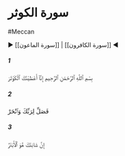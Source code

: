 # سورة الكوثر
#Meccan
▶ [[سورة الماعون]] | [[سورة الكافرون]] ◀
##### 1
<span class="ayah hovertext" data-hover="ما به تو كوثر بخشيده‌ايم‌">بِسْمِ ٱللَّهِ ٱلرَّحْمَٰنِ ٱلرَّحِيمِ إِنَّآ أَعْطَيْنَٰكَ ٱلْكَوْثَرَ</span>
##### 2
<span class="ayah hovertext" data-hover="پس براى پروردگارت نماز بگزار و قربانى كن‌">فَصَلِّ لِرَبِّكَ وَٱنْحَرْ</span>
##### 3
<span class="ayah hovertext" data-hover="بى‌گمان دشمن تو بى‌سرانجام [و بلاعقب‌] است‌">إِنَّ شَانِئَكَ هُوَ ٱلْأَبْتَرُ</span>
